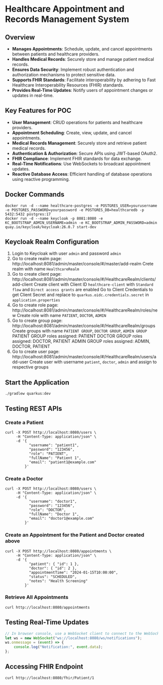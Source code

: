 # Healthcare Appointment and Records Management System

## Overview
- **Manages Appointments**: Schedule, update, and cancel appointments between patients and healthcare providers.
- **Handles Medical Records**: Securely store and manage patient medical records.
- **Ensures Data Security**: Implement robust authentication and authorization mechanisms to protect sensitive data.
- **Supports FHIR Standards**: Facilitate interoperability by adhering to Fast Healthcare Interoperability Resources (FHIR) standards.
- **Provides Real-Time Updates**: Notify users of appointment changes or updates in real-time.

## Key Features for POC
- **User Management**: CRUD operations for patients and healthcare providers.
- **Appointment Scheduling**: Create, view, update, and cancel appointments.
- **Medical Records Management**: Securely store and retrieve patient medical records.
- **Authentication & Authorization**: Secure APIs using JWT-based OAuth2.
- **FHIR Compliance**: Implement FHIR standards for data exchange.
- **Real-Time Notifications**: Use WebSockets to broadcast appointment updates.
- **Reactive Database Access**: Efficient handling of database operations using reactive programming.

## Docker Commands
```shell
docker run -d --name healthcare-postgres -e POSTGRES_USER=yourusername -e POSTGRES_PASSWORD=yourpassword -e POSTGRES_DB=healthcaredb -p 5432:5432 postgres:17
docker run -d --name keycloak -p 8081:8080 -e KC_BOOTSTRAP_ADMIN_USERNAME=admin -e KC_BOOTSTRAP_ADMIN_PASSWORD=admin quay.io/keycloak/keycloak:26.0.7 start-dev
```

## Keycloak Realm Configuration
1. Login to Keycloak with user `admin` and password `admin`
2. Go to create realm page: http://localhost:8081/admin/master/console/#/master/add-realm
   Crete realm with name `HealthcareRealm`
3. Go to create client page: http://localhost:8081/admin/master/console/#/HealthcareRealm/clients/add-client
   Create client with Client ID `healthcare-client` with `Standard flow` and `Direct access grants` are enabled
   Go to Client Credentials to get Client Secret and replace to `quarkus.oidc.credentials.secret` in `application.properties`
4. Go to create role page: http://localhost:8081/admin/master/console/#/HealthcareRealm/roles/new
   Create role with name `PATIENT`, `DOCTOR`, `ADMIN`
5. Go to create group page: http://localhost:8081/admin/master/console/#/HealthcareRealm/groups
   Create groups with name `PATIENT GROUP`, `DOCTOR GROUP`, `ADMIN GROUP`
   PATIENT GROUP roles assigned: PATIENT
   DOCTOR GROUP roles assigned: DOCTOR, PATIENT
   ADMIN GROUP roles assigned: ADMIN, DOCTOR, PATIENT
6. Go to create user page: http://localhost:8081/admin/master/console/#/HealthcareRealm/users/add-user
   Create user with username `patient`, `doctor`, `admin` and assign to respective groups

## Start the Application
```shell
./gradlew quarkus:dev
```

## Testing REST APIs

### Create a Patient
```shell
curl -X POST http://localhost:8080/users \
     -H "Content-Type: application/json" \
     -d '{
           "username": "patient1",
           "password": "123456",
           "role": "PATIENT",
           "fullName": "Patient 1",
           "email": "patient1@example.com"
         }'
```

### Create a Doctor
```shell
curl -X POST http://localhost:8080/users \
     -H "Content-Type: application/json" \
     -d '{
           "username": "doctor1",
           "password": "123456",
           "role": "DOCTOR",
           "fullName": "Doctor 1",
           "email": "doctor1@example.com"
         }'
```

### Create an Appointment for the Patient and Doctor created above
```shell
curl -X POST http://localhost:8080/appointments \
     -H "Content-Type: application/json" \
     -d '{
           "patient": { "id": 1 },
           "doctor": { "id": 2 },
           "appointmentTime": "2024-01-15T10:00:00",
           "status": "SCHEDULED",
           "notes": "Health Screening"
         }'
```

### Retrieve All Appointments
```shell
curl http://localhost:8080/appointments
```

## Testing Real-Time Updates
```javascript
// In browser console, use a WebSocket client to connect to the WebSocket endpoint
let ws = new WebSocket("ws://localhost:8080/ws/notifications");
ws.onmessage = (event) => {
    console.log("Notification:", event.data);
};
```

## Accessing FHIR Endpoint
```shell
curl http://localhost:8080/fhir/Patient/1
```
